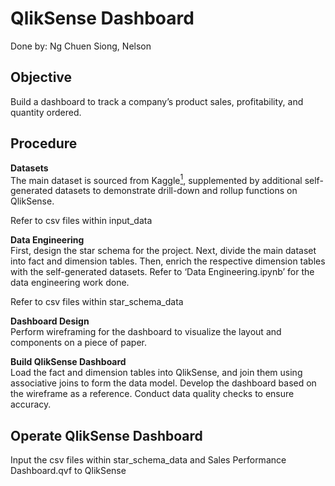 # QlikSense Dashboard
Done by: Ng Chuen Siong, Nelson

## Objective
Build a dashboard to track a company’s product sales, profitability, and quantity ordered. 

## Procedure
<b>Datasets</b><br>
The main dataset is sourced from Kaggle<a href="https://www.kaggle.com/datasets/beekiran/sales-data-analysis"><sup>1</sup></a>, supplemented by additional self-generated datasets to demonstrate drill-down and rollup functions on QlikSense. <br>

Refer to csv files within input_data <br>

<b>Data Engineering</b><br>
First, design the star schema for the project. Next, divide the main dataset into fact and dimension tables. Then, enrich the respective dimension tables with the self-generated datasets. Refer to ‘Data Engineering.ipynb’ for the data engineering work done. <br>

Refer to csv files within star_schema_data <br>

<b>Dashboard Design</b><br>
Perform wireframing for the dashboard to visualize the layout and components on a piece of paper. 

<b>Build QlikSense Dashboard</b><br>
Load the fact and dimension tables into QlikSense, and join them using associative joins to form the data model. Develop the dashboard based on the wireframe as a reference. Conduct data quality checks to ensure accuracy. 

## Operate QlikSense Dashboard
Input the csv files within star_schema_data and Sales Performance Dashboard.qvf to QlikSense <br>
